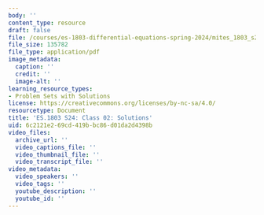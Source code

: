 ```yaml
---
body: ''
content_type: resource
draft: false
file: /courses/es-1803-differential-equations-spring-2024/mites_1803_s24_day2-problems-qa.pdf
file_size: 135782
file_type: application/pdf
image_metadata:
  caption: ''
  credit: ''
  image-alt: ''
learning_resource_types:
- Problem Sets with Solutions
license: https://creativecommons.org/licenses/by-nc-sa/4.0/
resourcetype: Document
title: 'ES.1803 S24: Class 02: Solutions'
uid: 6c2121e2-69cd-419b-bc86-d01da2d4398b
video_files:
  archive_url: ''
  video_captions_file: ''
  video_thumbnail_file: ''
  video_transcript_file: ''
video_metadata:
  video_speakers: ''
  video_tags: ''
  youtube_description: ''
  youtube_id: ''
---
```

